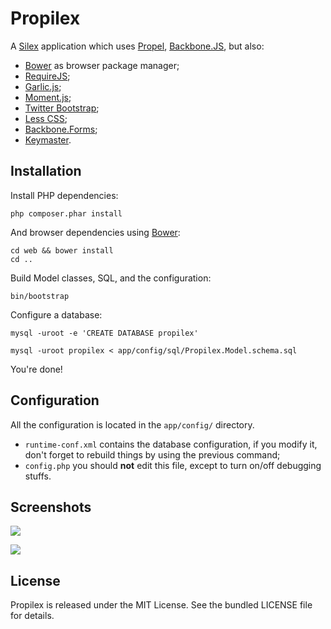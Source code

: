 Propilex
========

A [Silex](http://silex.sensiolabs.org) application which uses
[Propel](http://propelorm.org),
[Backbone.JS](http://backbonejs.org/), but also:

* [Bower](http://twitter.github.com/bower/) as browser package manager;
* [RequireJS](http://requirejs.org/);
* [Garlic.js](garlicjs.org);
* [Moment.js](http://momentjs.com/);
* [Twitter Bootstrap](http://twitter.github.com/bootstrap/);
* [Less CSS](http://lesscss.org/);
* [Backbone.Forms](https://github.com/powmedia/backbone-forms);
* [Keymaster](https://github.com/madrobby/keymaster).


Installation
------------

Install PHP dependencies:

    php composer.phar install


And browser dependencies using [Bower](http://twitter.github.com/bower/):

    cd web && bower install
    cd ..


Build Model classes, SQL, and the configuration:

    bin/bootstrap


Configure a database:

    mysql -uroot -e 'CREATE DATABASE propilex'

    mysql -uroot propilex < app/config/sql/Propilex.Model.schema.sql


You're done!


Configuration
-------------

All the configuration is located in the `app/config/` directory.

* `runtime-conf.xml` contains the database configuration, if you modify it, don't forget to rebuild things by using the previous command;
* `config.php` you should **not** edit this file, except to turn on/off debugging stuffs.


Screenshots
-----------

![](https://raw.github.com/willdurand/Propilex/master/doc/screenshot_1.png)

![](https://raw.github.com/willdurand/Propilex/master/doc/screenshot_2.png)


License
-------

Propilex is released under the MIT License. See the bundled LICENSE file for details.
